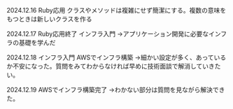 2024.12.16
Ruby応用
クラスやメソッドは複雑にせず簡潔にする。複数の意味をもつときは新しいクラスを作る

2024.12.17
Ruby応用終了
インフラ入門
→アプリケーション開発に必要なインフラの基礎を学んだ

2024.12.18
インフラ入門
AWSでインフラ構築
→細かい設定が多く、あっているか不安になった。質問をみてわからなければ早めに技術面談で解消していきたい。

2024.12.19
AWSでインフラ構築完了
→わかない部分は質問を見ながら解決できた。